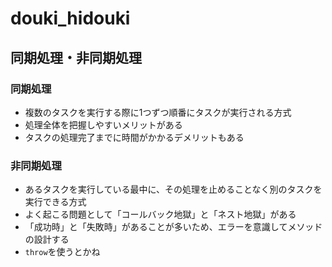 # douki_hidouki

## 同期処理・非同期処理

### 同期処理

- 複数のタスクを実行する際に1つずつ順番にタスクが実行される方式
- 処理全体を把握しやすいメリットがある
- タスクの処理完了までに時間がかかるデメリットもある

### 非同期処理

- あるタスクを実行している最中に、その処理を止めることなく別のタスクを実行できる方式
- よく起こる問題として「コールバック地獄」と「ネスト地獄」がある
- 「成功時」と「失敗時」があることが多いため、エラーを意識してメソッドの設計する
- ```throw```を使うとかね
